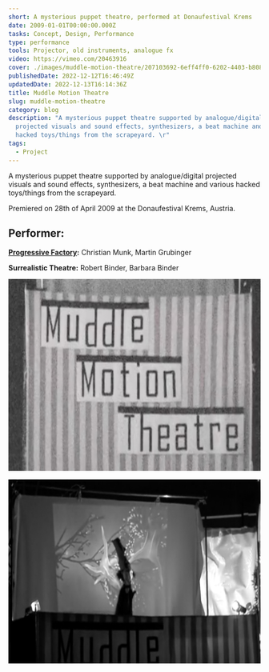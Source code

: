 ```yaml
---
short: A mysterious puppet theatre, performed at Donaufestival Krems
date: 2009-01-01T00:00:00.000Z
tasks: Concept, Design, Performance
type: performance
tools: Projector, old instruments, analogue fx
video: https://vimeo.com/20463916
cover: ./images/muddle-motion-theatre/207103692-6eff4ff0-6202-4403-b808-4ac07c01a550.jpg
publishedDate: 2022-12-12T16:46:49Z
updatedDate: 2022-12-13T16:14:36Z
title: Muddle Motion Theatre
slug: muddle-motion-theatre
category: blog
description: "A mysterious puppet theatre supported by analogue/digital
  projected visuals and sound effects, synthesizers, a beat machine and various
  hacked toys/things from the scrapeyard. \r"
tags:
  - Project
---
```




A mysterious puppet theatre supported by analogue/digital projected visuals and sound effects, synthesizers, a beat machine and various hacked toys/things from the scrapeyard.

Premiered on 28th of April 2009 at the Donaufestival Krems, Austria.

## Performer:

**[Progressive Factory](http://progressivefactory.com):** Christian Munk, Martin Grubinger

**Surrealistic Theatre:** Robert Binder, Barbara Binder

![muddlemotion_01](./images/muddle-motion-theatre/207103692-6eff4ff0-6202-4403-b808-4ac07c01a550.jpg)

![muddlemotion_02](./images/muddle-motion-theatre/207103723-ab292457-bb63-4d44-bb23-623f708d90d3.jpg)
